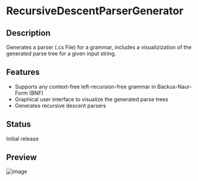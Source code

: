# RecursiveDescentParserGenerator
## Description
Generates a parser (.cs File) for a grammar, includes a visualizization of the generated parse tree for a given input string.

## Features
- Supports any context-free left-recursion-free grammar in Backus-Naur-Form (BNF)
- Graphical user interface to visualize the generated parse trees
- Generates recursive descent parsers

## Status
Initial release

## Preview
![image](https://github.com/user-attachments/assets/7af73617-cb46-4c09-82d0-139a95bc6e01)
